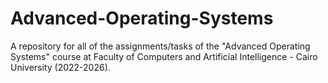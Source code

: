 # Advanced-Operating-Systems
A repository for all of the assignments/tasks of the "Advanced Operating Systems" course at Faculty of Computers and Artificial Intelligence - Cairo University (2022-2026).
